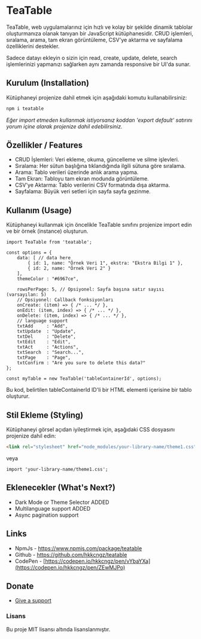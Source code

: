 # TeaTable

TeaTable, web uygulamalarınız için hızlı ve kolay bir şekilde dinamik tablolar oluşturmanıza olanak tanıyan bir JavaScript kütüphanesidir. CRUD işlemleri, sıralama, arama, tam ekran görüntüleme, CSV'ye aktarma ve sayfalama özelliklerini destekler. 

Sadece datayı ekleyin o sizin için read, create, update, delete, search işlemlerinizi yapmanızı sağlarken aynı zamanda responsive bir UI'da sunar.

## Kurulum (Installation)

Kütüphaneyi projenize dahil etmek için aşağıdaki komutu kullanabilirsiniz:

```bash
npm i teatable
```

_Eğer import etmeden kullanmak istiyorsanız koddan 'export default' satırını yorum içine alarak projenize dahil edebilirsiniz._

## Özellikler / Features

- CRUD İşlemleri: Veri ekleme, okuma, güncelleme ve silme işlevleri.
- Sıralama: Her sütun başlığına tıklandığında ilgili sütuna göre sıralama.
- Arama: Tablo verileri üzerinde anlık arama yapma.
- Tam Ekran: Tabloyu tam ekran modunda görüntüleme.
- CSV'ye Aktarma: Tablo verilerini CSV formatında dışa aktarma.
- Sayfalama: Büyük veri setleri için sayfa sayfa gezinme.

## Kullanım (Usage)

Kütüphaneyi kullanmak için öncelikle TeaTable sınıfını projenize import edin ve bir örnek (instance) oluşturun.

```
import TeaTable from 'teatable';

const options = {
    data: [ // data here
        { id: 1, name: "Örnek Veri 1", ekstra: "Ekstra Bilgi 1" },
        { id: 2, name: "Örnek Veri 2" }
    ],
    themeColor : "#6967ce",

    rowsPerPage: 5, // Opsiyonel: Sayfa başına satır sayısı (varsayılan: 5)
    // Opsiyonel: Callback fonksiyonları
    onCreate: (item) => { /* ... */ },
    onEdit: (item, index) => { /* ... */ },
    onDelete: (item, index) => { /* ... */ },
    // language support
    txtAdd     : "Add",
    txtUpdate  : "Update",
    txtDel     : "Delete",
    txtEdit    : "Edit",
    txtAct     : "Actions",
    txtSearch  : "Search...",
    txtPage    : "Page",
    txtConfirm : "Are you sure to delete this data?"
};

const myTable = new TeaTable('tableContainerId', options);
```

Bu kod, belirtilen tableContainerId ID'li bir HTML elementi içerisine bir tablo oluşturur.

## Stil Ekleme (Styling)

Kütüphaneyi görsel açıdan iyileştirmek için, aşağıdaki CSS dosyasını projenize dahil edin:

```html
<link rel="stylesheet" href="node_modules/your-library-name/theme1.css">
```

veya

```import 'your-library-name/theme1.css';```


## Eklenecekler (What's Next?)

- Dark Mode or Theme Selector ADDED
- Multilanguage support ADDED
- Async pagination support


## Links
- NpmJs - https://www.npmjs.com/package/teatable
- Github - https://github.com/hkkcngz/teatable
- CodePen - [https://codepen.io/hkkcngz/pen/vYbaYXa](https://codepen.io/hkkcngz/pen/ZEwMJPo)


## Donate
 - [Give a support](https://aeo.ptt.gov.tr/l/c1mTG6v5)


### Lisans

Bu proje MIT lisansı altında lisanslanmıştır.
